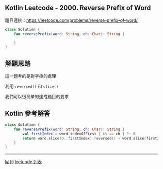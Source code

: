 ## Kotlin Leetcode - 2000. Reverse Prefix of Word

題目連接：<https://leetcode.com/problems/reverse-prefix-of-word/>

```kotlin
class Solution {
    fun reversePrefix(word: String, ch: Char): String {

    }
}
```

## 解題思路

這一題考的是對字串的處理

利用 `reversed()` 和 `slice()` 

我們可以很簡單的達成題目的要求

## Kotlin 參考解答

```kotlin
class Solution {
    fun reversePrefix(word: String, ch: Char): String {
        val firstIndex = word.indexOfFirst { it == ch } ?: 0
        return word.slice(0..firstIndex).reversed() + word.slice(firstIndex + 1 .. word.length - 1)
    }
}
```

------

回到 [leetcode 列表](index.md)

